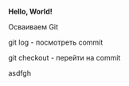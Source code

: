 **Hello, World!**

Осваиваем Git

git log - посмотреть commit

git checkout - перейти на commit

asdfgh
